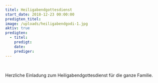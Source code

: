 ```yaml
---
titel: Heiligabendgottesdienst
start_date: 2018-12-23 00:00:00
predigten_titel:
image: /uploads/heiligabendgodi-1.jpg
aktiv: true
predigten:
  - titel:
    predigt:
    date:
    prediger:
---
```


&nbsp;

Herzliche Einladung zum Heiligabendgottesdienst f&uuml;r die ganze Familie.

&nbsp;
